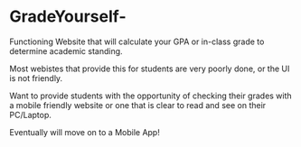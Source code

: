 # GradeYourself-
Functioning Website that will calculate your GPA or in-class grade to determine academic standing. 

Most webistes that provide this for students are very poorly done, or the UI is not friendly. 

Want to provide students with the opportunity of checking their grades with a 
mobile friendly website or one that is clear to read and see on their PC/Laptop.

Eventually will move on to a Mobile App!
